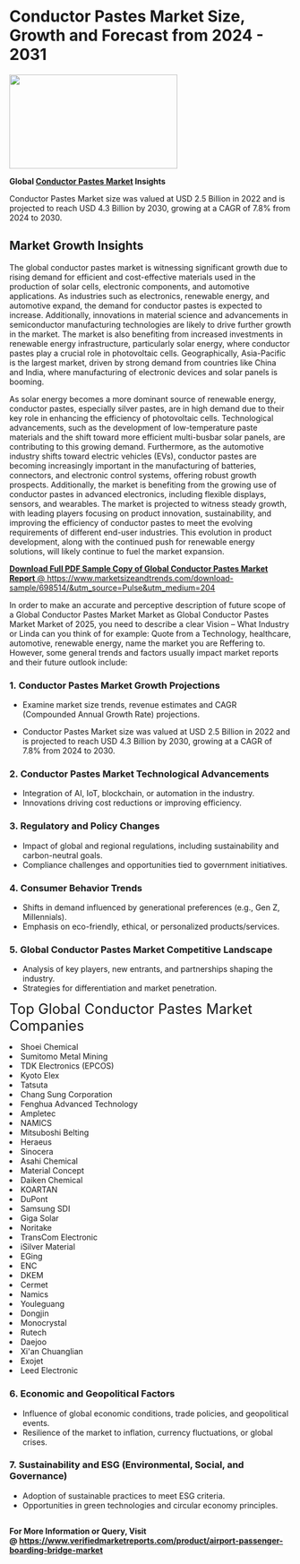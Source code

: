 <H1>Conductor Pastes Market Size, Growth and Forecast from 2024 - 2031</H1><img class="aligncenter size-medium wp-image-584254" src="https://thirdeyenews.in/wp-content/uploads/2024/09/Global-Market-Research-300x168.jpeg" alt="" width="300" height="168" /><p><strong>Global&nbsp;<a href="https://www.marketsizeandtrends.com/download-sample/698514/&amp;utm_source=Pulse&amp;utm_medium=204">Conductor Pastes Market</a> Insights</strong></p><p>Conductor Pastes Market size was valued at USD 2.5 Billion in 2022 and is projected to reach USD 4.3 Billion by 2030, growing at a CAGR of 7.8% from 2024 to 2030.</p><p><h2>Market Growth Insights</h2> <p>The global conductor pastes market is witnessing significant growth due to rising demand for efficient and cost-effective materials used in the production of solar cells, electronic components, and automotive applications. As industries such as electronics, renewable energy, and automotive expand, the demand for conductor pastes is expected to increase. Additionally, innovations in material science and advancements in semiconductor manufacturing technologies are likely to drive further growth in the market. The market is also benefiting from increased investments in renewable energy infrastructure, particularly solar energy, where conductor pastes play a crucial role in photovoltaic cells. Geographically, Asia-Pacific is the largest market, driven by strong demand from countries like China and India, where manufacturing of electronic devices and solar panels is booming.</p> <p><a href="#"></a></p> <p>As solar energy becomes a more dominant source of renewable energy, conductor pastes, especially silver pastes, are in high demand due to their key role in enhancing the efficiency of photovoltaic cells. Technological advancements, such as the development of low-temperature paste materials and the shift toward more efficient multi-busbar solar panels, are contributing to this growing demand. Furthermore, as the automotive industry shifts toward electric vehicles (EVs), conductor pastes are becoming increasingly important in the manufacturing of batteries, connectors, and electronic control systems, offering robust growth prospects. Additionally, the market is benefiting from the growing use of conductor pastes in advanced electronics, including flexible displays, sensors, and wearables. The market is projected to witness steady growth, with leading players focusing on product innovation, sustainability, and improving the efficiency of conductor pastes to meet the evolving requirements of different end-user industries. This evolution in product development, along with the continued push for renewable energy solutions, will likely continue to fuel the market expansion. <p><a href="#"></p><p><span class=""><strong>Download Full PDF Sample Copy of Global Conductor Pastes Market Report</strong> @ <a href="https://www.marketsizeandtrends.com/download-sample/698514/&amp;utm_source=Pulse&amp;utm_medium=204" target="_blank">https://www.marketsizeandtrends.com/download-sample/698514/&amp;utm_source=Pulse&amp;utm_medium=204</a></span></p><p>In order to make an accurate and perceptive description of future scope of a Global&nbsp;Conductor Pastes Market Market as Global&nbsp;Conductor Pastes Market Market of 2025, you need to describe a clear Vision &ndash; What Industry or Linda can you think of for example: Quote from a Technology, healthcare, automotive, renewable energy, name the market you are Reffering to. However, some general trends and factors usually impact market reports and their future outlook include:</p><h3>1.&nbsp;<strong>Conductor Pastes Market Growth Projections</strong></h3><ul><li>Examine market size trends, revenue estimates and CAGR (Compounded Annual Growth Rate) projections.</li><li><p>Conductor Pastes Market size was valued at USD 2.5 Billion in 2022 and is projected to reach USD 4.3 Billion by 2030, growing at a CAGR of 7.8% from 2024 to 2030.</p></li></ul><h3>2.&nbsp;<strong>Conductor Pastes Market Technological Advancements</strong></h3><ul><li>Integration of AI, IoT, blockchain, or automation in the industry.</li><li>Innovations driving cost reductions or improving efficiency.</li></ul><h3>3.&nbsp;<strong>Regulatory and Policy Changes</strong></h3><ul><li>Impact of global and regional regulations, including sustainability and carbon-neutral goals.</li><li>Compliance challenges and opportunities tied to government initiatives.</li></ul><h3>4.&nbsp;<strong>Consumer Behavior Trends</strong></h3><ul><li>Shifts in demand influenced by generational preferences (e.g., Gen Z, Millennials).</li><li>Emphasis on eco-friendly, ethical, or personalized products/services.</li></ul><h3>5.&nbsp;<strong>Global Conductor Pastes Market Competitive Landscape</strong></h3><ul><li>Analysis of key players, new entrants, and partnerships shaping the industry.</li><li>Strategies for differentiation and market penetration.</li></ul><p data-pm-slice="1 1 []"><span style="color: inherit; font-family: inherit; font-size: 25px;">Top Global Conductor Pastes Market Companies</span></p><div class="" data-test-id=""><p><li>Shoei Chemical</li><li> Sumitomo Metal Mining</li><li> TDK Electronics (EPCOS)</li><li> Kyoto Elex</li><li> Tatsuta</li><li> Chang Sung Corporation</li><li> Fenghua Advanced Technology</li><li> Ampletec</li><li> NAMICS</li><li> Mitsuboshi Belting</li><li> Heraeus</li><li> Sinocera</li><li> Asahi Chemical</li><li> Material Concept</li><li> Daiken Chemical</li><li> KOARTAN</li><li> DuPont</li><li> Samsung SDI</li><li> Giga Solar</li><li> Noritake</li><li> TransCom Electronic</li><li> iSilver Material</li><li> EGing</li><li> ENC</li><li> DKEM</li><li> Cermet</li><li> Namics</li><li> Youleguang</li><li> Dongjin</li><li> Monocrystal</li><li> Rutech</li><li> Daejoo</li><li> Xi'an Chuanglian</li><li> Exojet</li><li> Leed Electronic</li></p></div><h3>6.&nbsp;<strong>Economic and Geopolitical Factors</strong></h3><ul><li>Influence of global economic conditions, trade policies, and geopolitical events.</li><li>Resilience of the market to inflation, currency fluctuations, or global crises.</li></ul><h3>7.&nbsp;<strong>Sustainability and ESG (Environmental, Social, and Governance)</strong></h3><ul><li>Adoption of sustainable practices to meet ESG criteria.</li><li>Opportunities in green technologies and circular economy principles.</li></ul><h2><strong style="font-size: 14px;">For More Information or Query, Visit @&nbsp;</strong><a style="background-color: #ffffff; font-size: 14px;" href="https://www.marketsizeandtrends.com/report/conductor-pastes-market/" target="_blank">https://www.verifiedmarketreports.com/product/airport-passenger-boarding-bridge-market</a></h2>

